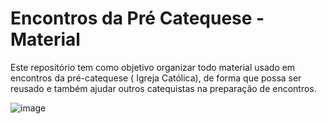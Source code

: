 # Encontros da Pré Catequese - Material

Este repositório tem como objetivo organizar todo material usado em encontros da pré-catequese ( Igreja Católica), de forma que possa ser reusado e também ajudar outros catequistas na preparação de encontros.

![image](https://github.com/user-attachments/assets/c6716685-ac56-4c09-b50f-f0fd00264ddd)

